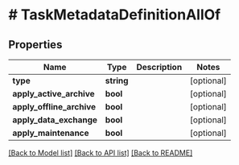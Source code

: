 # # TaskMetadataDefinitionAllOf

## Properties

Name | Type | Description | Notes
------------ | ------------- | ------------- | -------------
**type** | **string** |  | [optional] 
**apply_active_archive** | **bool** |  | [optional] 
**apply_offline_archive** | **bool** |  | [optional] 
**apply_data_exchange** | **bool** |  | [optional] 
**apply_maintenance** | **bool** |  | [optional] 

[[Back to Model list]](../../README.md#documentation-for-models) [[Back to API list]](../../README.md#documentation-for-api-endpoints) [[Back to README]](../../README.md)


